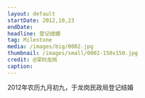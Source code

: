 ```yaml
---
layout: default
startDate: 2012,10,23
endDate: 
headline: 登记结婚
tag: Milestone
media: /images/big/0002.jpg
thumbnail: /images/small/0002-150x150.jpg
credit: @深圳龙岗
caption: 
---
```

2012年农历九月初九，于龙岗民政局登记结婚